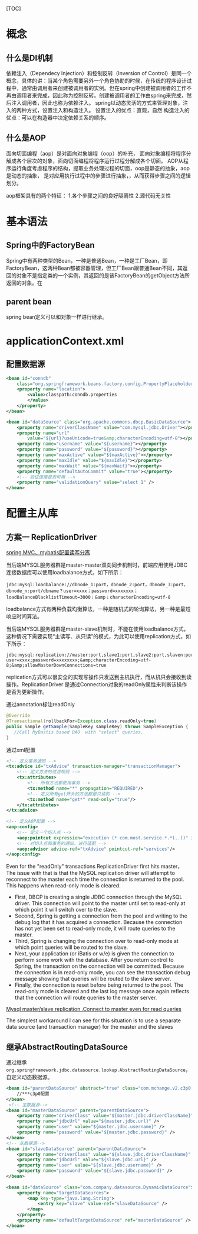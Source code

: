 [TOC]
# 概念
## 什么是DI机制
依赖注入（Dependecy Injection）和控制反转（Inversion of Control）是同一个概念，具体的讲：当某个角色需要另外一个角色协助的时候，在传统的程序设计过程中，通常由调用者来创建被调用者的实例。但在spring中创建被调用者的工作不再由调用者来完成，因此称为控制反转。创建被调用者的工作由spring来完成，然后注入调用者，因此也称为依赖注入。
spring以动态灵活的方式来管理对象，注入的两种方式，设置注入和构造注入。
设置注入的优点：直观，自然
构造注入的优点：可以在构造器中决定依赖关系的顺序。
## 什么是AOP
面向切面编程（aop）是对面向对象编程（oop）的补充，
面向对象编程将程序分解成各个层次的对象，面向切面编程将程序运行过程分解成各个切面。
AOP从程序运行角度考虑程序的结构，提取业务处理过程的切面，oop是静态的抽象，aop是动态的抽象，
是对应用执行过程中的步骤进行抽象，，从而获得步骤之间的逻辑划分。

aop框架具有的两个特征：
1.各个步骤之间的良好隔离性
2.源代码无关性 

# 基本语法
## Spring中的FactoryBean
Spring中有两种类型的Bean，一种是普通Bean，一种是工厂Bean，即FactoryBean，这两种Bean都被容器管理，但工厂Bean跟普通Bean不同，其返回的对象不是指定类的一个实例，其返回的是该FactoryBean的getObject方法所返回的对象。在
## parent bean
spring bean定义可以和对象一样进行继承。

# applicationContext.xml
## 配置数据源
```xml
<bean id="conndb"
    class="org.springframework.beans.factory.config.PropertyPlaceholderConfigurer">
    <property name="location">
        <value>classpath:conndb.properties
        </value>
    </property>
</bean>

<bean id="dataSource" class="org.apache.commons.dbcp.BasicDataSource">
    <property name="driverClassName" value="com.mysql.jdbc.Driver"></property>
    <property name="url"
        value="${url}?useUnicode=true&amp;characterEncoding=utf-8"></property>
    <property name="username" value="${username}"></property>
    <property name="password" value="${password}"></property>
    <property name="maxActive" value="${maxActive}"></property>
    <property name="maxIdle" value="${maxIdle}"></property>
    <property name="maxWait" value="${maxWait}"></property>
    <property name="defaultAutoCommit" value="true"></property>
    <!-- 验证连接是否可用 -->
    <property name="validationQuery" value="select 1" />
</bean>
```

# 配置主从库
## 方案一 ReplicationDriver
[spring MVC、mybatis配置读写分离](http://www.cnblogs.com/fx2008/p/4099143.html)

当后端MYSQL服务器群是master-master双向同步机制时，前端应用使用JDBC连接数据库可以使用loadbalance方式，如下所示：
```
jdbc:mysql:loadbalance://dbnode_1:port，dbnode_2:port，dbnode_3:port，dbnode_n:port/dbname？user=xxxx；password=xxxxxxx；loadBalanceBlacklistTimeout=3000；&amp；characterEncoding=utf-8
```
loadbalance方式有两种负载均衡算法，一种是随机式的轮询算法，另一种是最短响应时间算法。

当后端MYSQL服务器群是master-slave机制时，不能在使用loadbalance方式，这种情况下需要实现“主读写、从只读”的模式，为此可以使用replication方式，如下所示：
```
jdbc:mysql:replication://master:port,slave1:port,slave2:port,slaven:port/dbname?user=xxxx;password=xxxxxxxx;&amp;characterEncoding=utf-8;&amp;allowMasterDownConnections=true
```
replication方式可以很安全的实现写操作只发送到主机执行，而从机只会接收到读操作。ReplicationDriver 是通过Connection对象的readOnly属性来判断该操作是否为更新操作。

通过annotation标注readOnly
```java
@Override
@Transactional(rollbackFor=Exception.class,readOnly=true)
public Sample getSample(SampleKey sampleKey) throws SampleException {
   //Call MyBastis based DAO  with "select" queries.
}
```
通过xml配置
```xml
<!-- 定义事务通知 -->    
<tx:advice id="txAdvice" transaction-manager="transactionManager">    
    <!-- 定义方法的过滤规则 -->    
    <tx:attributes>    
        <!-- 所有方法都使用事务 -->    
        <tx:method name="*" propagation="REQUIRED"/>    
        <!-- 定义所有get开头的方法都是只读的 -->    
        <tx:method name="get*" read-only="true"/>    
    </tx:attributes>    
</tx:advice>    
    
<!-- 定义AOP配置 -->    
<aop:config>    
    <!-- 定义一个切入点 -->    
    <aop:pointcut expression="execution (* com.most.service.*.*(..))" id="services"/>    
    <!-- 对切入点和事务的通知，进行适配 -->    
    <aop:advisor advice-ref="txAdvice" pointcut-ref="services"/>    
</aop:config>    
```

Even for the "readOnly" transactions ReplicationDriver first hits master，The issue with that is that the MySQL replication driver will attempt to reconnect to the master each time the connection is returned to the pool. This happens when read-only mode is cleared.

- First, DBCP is creating a single JDBC connection through the MySQL driver. This connection will point to the master until set to read-only at which point it will switch over to the slave.
- Second, Spring is getting a connection from the pool and writing to the debug log that it has acquired a connection. Because the connection has not yet been set to read-only mode, it will route queries to the master.
- Third, Spring is changing the connection over to read-only mode at which point queries will be routed to the slave.
- Next, your application (or iBatis or w/e) is given the connection to perform some work with the database.
After you return control to Spring, the transaction on the connection will be committed. Because the connection is in read-only mode, you can see the transaction debug message showing that queries will be routed to the slave server.
- Finally, the connection is reset before being returned to the pool. The read-only mode is cleared and the last log message once again reflects that the connection will route queries to the master server.

[Mysql master/slave replication .Connect to master even for read queries](http://stackoverflow.com/questions/22495722/mysql-master-slave-replication-connect-to-master-even-for-read-queries-does-d)

The simplest workaround I can see for this situation is to use a separate data source (and transaction manager) for the master and the slaves

## 继承AbstractRoutingDataSource

通过继承`org.springframework.jdbc.datasource.lookup.AbstractRoutingDataSource`，自定义动态数据源。
```xml
<bean id="parentDataSource" abstract="true" class="com.mchange.v2.c3p0.ComboPooledDataSource">  
    //***c3p0配置 
</bean>  
 <!-- 主数据源-->  
<bean id="masterDataSource" parent="parentDataSource">  
    <property name="driverClass" value="${master.jdbc.driverClassName}" />  
    <property name="jdbcUrl" value="${master.jdbc.url}" />  
    <property name="user" value="${master.jdbc.username}" />  
    <property name="password" value="${master.jdbc.password}" />  
</bean>  
<!-- 从数据源-->  
<bean id="slaveDataSource" parent="parentDataSource">  
    <property name="driverClass" value="${slave.jdbc.driverClassName}" />  
    <property name="jdbcUrl" value="${slave.jdbc.url}" />  
    <property name="user" value="${slave.jdbc.username}" />  
    <property name="password" value="${slave.jdbc.password}" />  
</bean>  
  
<bean id="dataSource" class="com.company.datasource.DynamicDataSource">  
    <property name="targetDataSources">  
        <map key-type="java.lang.String">  
            <entry key="slave" value-ref="slaveDataSource" />  
        </map>  
    </property>  
    <property name="defaultTargetDataSource" ref="masterDataSource" />  
</bean>  
```

